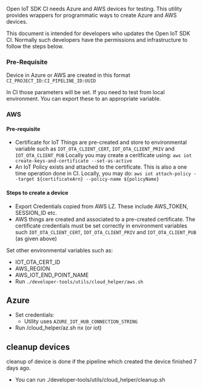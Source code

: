 
Open IoT SDK CI needs Azure and AWS devices for testing. This utility provides wrappers for programmatic ways to create Azure and AWS devices.

This document is intended for developers who updates the Open IoT SDK CI. Normally such developers have the permissions and infrastructure to follow the steps below.

### Pre-Requisite

Device in Azure or AWS are created in this format `CI_PROJECT_ID:CI_PIPELINE_ID:UUID`

In CI those parameters will be set. If you need to test from local environment. You can export these to an appropriate variable.

### AWS
#### Pre-requisite
* Certificate for IoT Things are pre-created and store to environmental variable such as
  `IOT_OTA_CLIENT_CERT`, `IOT_OTA_CLIENT_PRIV` and `IOT_OTA_CLIENT_PUB`
  Locally you may create a ceritficate using:
  `aws iot create-keys-and-certificate --set-as-active`
* An IoT Policy exists and attached to the certificate. This is also a one time operation done in CI. Locally, you may do:
  `aws iot attach-policy --target ${certificateArn} --policy-name ${policyName}`
#### Steps to create a device
* Export Credentials copied from AWS LZ. These include AWS_TOKEN, SESSION_ID etc.
* AWS things are created and associated to a pre-created certificate. The certificate credentials must be set correctly in environment variables such `IOT_OTA_CLIENT_CERT`, `IOT_OTA_CLIENT_PRIV` and `IOT_OTA_CLIENT_PUB` (as given above)

Set other environmental variables such as:
  * IOT_OTA_CERT_ID
  * AWS_REGION
  * AWS_IOT_END_POINT_NAME
* Run `./developer-tools/utils/cloud_helper/aws.sh`
## Azure
* Set credentials:
  * Utility uses `AZURE_IOT_HUB_CONNECTION_STRING`
* Run /cloud_helper/az.sh nx (or iot)

## cleanup devices
cleanup of device is done if the pipeline which created the device finished 7 days ago.

* You can run ./developer-tools/utils/cloud_helper/cleanup.sh
